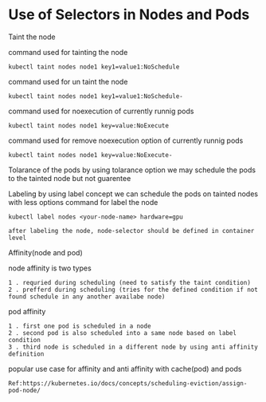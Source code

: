 # Use of Selectors in Nodes and Pods

Taint the node

command used for tainting the node

    kubectl taint nodes node1 key1=value1:NoSchedule

command used for un taint the node

    kubectl taint nodes node1 key1=value1:NoSchedule-
    
command used for noexecution of currently runnig pods

    kubectl taint nodes node1 key=value:NoExecute

command used for remove noexecution option of currently runnig pods

    kubectl taint nodes node1 key=value:NoExecute-


Tolarance of the pods 
    by using tolarance option we may schedule the pods to the tainted node but not guarentee

Labeling
    by using label concept we can schedule the pods on tainted nodes with less options
    command for label the node 

    kubectl label nodes <your-node-name> hardware=gpu

    after labeling the node, node-selector should be defined in container level

Affinity(node and pod)

node affinity is two types

    1 . requried during scheduling (need to satisfy the taint condition)
    2 . prefferd during scheduling (tries for the defined condition if not found schedule in any another availabe node)

pod affinity

    1 . first one pod is scheduled in a node
    2 . second pod is also scheduled into a same node based on label condition
    3 . third node is scheduled in a different node by using anti affinity definition

popular use case for affinity and anti affinity with cache(pod) and pods

```
Ref:https://kubernetes.io/docs/concepts/scheduling-eviction/assign-pod-node/
```